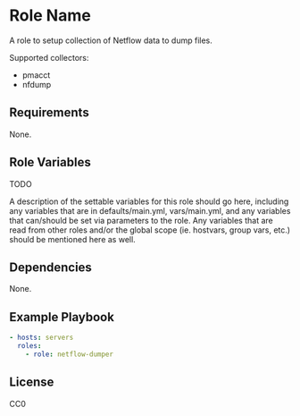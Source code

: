 Role Name
=========

A role to setup collection of Netflow data to dump files.

Supported collectors:
- pmacct
- nfdump

Requirements
------------

None.

Role Variables
--------------

TODO

A description of the settable variables for this role should go here, including any variables that are in defaults/main.yml, vars/main.yml, and any variables that can/should be set via parameters to the role. Any variables that are read from other roles and/or the global scope (ie. hostvars, group vars, etc.) should be mentioned here as well.

Dependencies
------------

None.

Example Playbook
----------------

```yaml
- hosts: servers
  roles:
    - role: netflow-dumper
```

License
-------

CC0